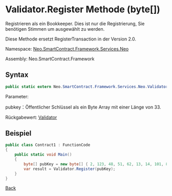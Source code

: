 # Validator.Register Methode (byte[])

Registrieren als ein Bookkeeper. Dies ist nur die Registrierung, Sie benötigen Stimmen um ausgewählt zu werden.

Diese Methode ersetzt RegisterTransaction in der Version 2.0.

Namespace: [Neo.SmartContract.Framework.Services.Neo](../../neo.md)

Assembly: Neo.SmartContract.Framework

## Syntax

```c#
public static extern Neo.SmartContract.Framework.Services.Neo.Validator Register(byte[] pubkey)
```

Parameter:

pubkey：Öffentlicher Schlüssel als ein Byte Array mit einer Länge von 33.

Rückgabewert: [Validator](../Validator.md)

## Beispiel

```c#
public class Contract1 : FunctionCode
{
    public static void Main()
    {
        byte[] pubKey = new byte[] { 2, 123, 48, 51, 62, 13, 14, 101, 82, 174, 109, 29, 169, 249, 64, 159, 85, 30, 53, 238, 151, 25, 48, 94, 148, 93, 196, 220, 186, 153, 132, 86, 202 };
        var result = Validator.Register(pubKey);
    }
}
```



[Back](../Validator.md)
